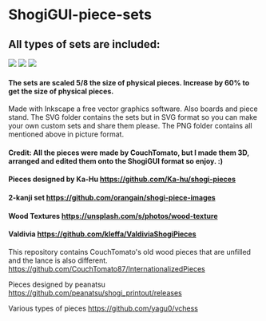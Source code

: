 # ShogiGUI-piece-sets
## All types of sets are included:
<img src="https://github.com/Little-Magician/ShogiGUI-piece-sets/blob/master/PNG/Kanji%20P.png">
<img src="https://github.com/Little-Magician/ShogiGUI-piece-sets/blob/master/PNG/2-Kanji%20orangain%20W.png">
<img src="https://github.com/Little-Magician/ShogiGUI-piece-sets/blob/master/PNG/International.png">

#### The sets are scaled 5/8 the size of physical pieces. Increase by 60% to get the size of physical pieces.
Made with Inkscape a free vector graphics software.
Also boards and piece stand.
The SVG folder contains the sets but in SVG format so you can make your own custom sets and share them please.
The PNG folder contains all mentioned above in picture format.

#### Credit: All the pieces were made by CouchTomato, but I made them 3D, arranged and edited them onto the ShogiGUI format so enjoy. :)
#### Pieces designed by Ka-Hu https://github.com/Ka-hu/shogi-pieces
#### 2-kanji set https://github.com/orangain/shogi-piece-images
#### Wood Textures https://unsplash.com/s/photos/wood-texture
#### Valdivia https://github.com/kleffa/ValdiviaShogiPieces
This repository contains CouchTomato's old wood pieces that are unfilled and the lance is also different. https://github.com/CouchTomato87/InternationalizedPieces

Pieces designed by peanatsu https://github.com/peanatsu/shogi_printout/releases

Various types of pieces https://github.com/yagu0/vchess
